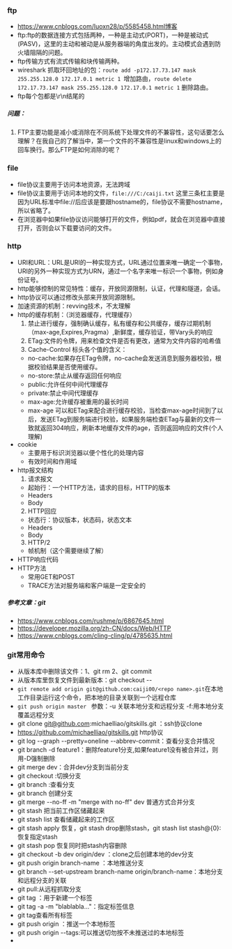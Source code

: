 ### ftp
* https://www.cnblogs.com/luoxn28/p/5585458.html博客
* ftp:ftp的数据连接方式包括两种，一种是主动式(PORT)，一种是被动式(PASV)，这里的主动和被动是从服务器端的角度出发的。主动模式会遇到防火墙阻隔的问题。
* ftp传输方式有流式传输和块传输两种。
* wireshark 抓取环回地址的包：`route add -p172.17.73.147 mask 255.255.128.0 172.17.0.1 metric 1 `增加路由，`route delete 172.17.73.147 mask 255.255.128.0 172.17.0.1 metric 1` 删除路由。
* ftp每个包都是\r\n结尾的

##### 问题：
1. FTP主要功能是减小或消除在不同系统下处理文件的不兼容性，这句话要怎么理解？在我自己的了解当中，第一个文件的不兼容性是linux和windows上的回车换行。那么FTP是如何消除的呢？

### file
* file协议主要用于访问本地资源，无法跨域
* file协议主要用于访问本地的文件，`file:///C:/caiji.txt` 这里三条杠主要是因为URL标准中file://后应该是要跟hostname的，file协议不需要hostname，所以省略了。
* 在浏览器中如果file协议访问能够打开的文件，例如pdf，就会在浏览器中直接打开，否则会以下载要访问的文件。

### http
* URI和URL：URL是URI的一种实现方式，URL通过位置来唯一确定一个事物，URI的另外一种实现方式为URN，通过一个名字来唯一标识一个事物，例如身份证号。
* http能够控制的常见特性：缓存，开放同源限制，认证，代理和隧道，会话。
* http协议可以通过修改头部来开放同源限制。
* 加速资源的机制：revving技术，不太理解
* http的缓存机制：（浏览器缓存，代理缓存）
  1. 禁止进行缓存，强制确认缓存，私有缓存和公共缓存，缓存过期机制（max-age,Expires,Pragma）,新鲜度，缓存验证，带Vary头的响应
  2. ETag:文件的令牌，用来检查文件是否有更改，通常为文件内容的哈希值
  3. Cache-Control 标头各个值的含义：
    - no-cache:如果存在ETag令牌，no-cache会发送消息到服务器校验，根据校验结果是否使用缓存。
    - no-store:禁止从缓存返回任何响应
    - public:允许任何中间代理缓存
    - private:禁止中间代理缓存
    - max-age:允许缓存被重用的最长时间
    - max-age 可以和ETag来配合进行缓存校验，当检查max-age时间到了以后，发送ETag到服务端进行校验，如果服务端检查ETag与最新的文件一致就返回304响应，刷新本地缓存文件的age，否则返回响应的文件(个人理解)
 * cookie
   - 主要用于标识浏览器以便个性化的处理内容
   - 有效时间和作用域
 * http报文结构
   1. 请求报文
     - 起始行：一个HTTP方法，请求的目标，HTTP的版本
     - Headers
     - Body
   2. HTTP回应
     - 状态行：协议版本，状态码，状态文本
     - Headers
     - Body
   3. HTTP/2
     - 帧机制（这个需要继续了解）
 * HTTP响应代码
 * HTTP方法
   - 常用GET和POST
   - TRACE方法对服务端和客户端是一定安全的
##### 参考文章：git
- https://www.cnblogs.com/rushme/p/6867645.html
- https://developer.mozilla.org/zh-CN/docs/Web/HTTP
- https://www.cnblogs.com/cling-cling/p/4785635.html



### git常用命令
- 从版本库中删除该文件：1、git rm <file> 2、git commit
- 从版本库里恢复文件到最新版本：git checkout -- <file>
- `git remote add origin git@github.com:caiji00/<repo name>.git`在本地工作目录运行这个命令，把本地的目录关联到一个远程仓库
- `git push origin master ` 参数：-u 关联本地分支和远程分支 -f:用本地分支覆盖远程分支
-  git clone git@github.com:michaelliao/gitskills.git ：ssh协议clone
-  https://github.com/michaelliao/gitskills.git http协议
-  git log --graph --pretty=oneline --abbrev-commit：查看分支合并情况
-  git branch -d feature1：删除feature1分支,如果feature1没有被合并过，则用-D强制删除
-  git merge dev：合并dev分支到当前分支
-  git checkout <name>:切换分支
-  git branch :查看分支
-  git branch <name> 创建分支
-  git merge --no-ff -m "merge with no-ff" dev 普通方式合并分支
-  git stash 把当前工作区储藏起来
-  git stash list 查看储藏起来的工作区
-  git stash apply 恢复，git stash drop删除stash，git stash list stash@{0}:恢复指定stash
-  git stash pop 恢复同时把stash内容删除
-  git checkout -b dev origin/dev ：clone之后创建本地的dev分支
-  git push origin branch-name ：本地推送分支
-  git branch --set-upstream branch-name origin/branch-name：本地分支和远程分支的关联
-  git pull:从远程抓取分支
-  git tag <tagname>：用于新建一个标签
-  git tag -a <tagname> -m "blablabla..."：指定标签信息
-  git tag查看所有标签
-  git push origin <tagname> ：推送一个本地标签
-  git push origin --tags:可以推送切勿按不未推送过的本地标签
-  
